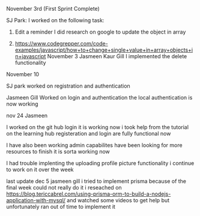 November 3rd (First Sprint Complete)

SJ Park: I worked on the following task:

1. Edit a reminder
I did research on google to update the object in array

1. https://www.codegrepper.com/code-examples/javascript/how+to+change+single+value+in+array+objects+in+javascript
November 3 Jasmeen Kaur Gill I implemented the delete functionality

November 10 

SJ park 
worked on registration and authentication

Jasmeen Gill 
Worked on login and authentication the local authentication is now working

nov 24
Jasmeen

I worked on the git hub login it is working now 
i took help from the tutorial on the learning hub 
registeration and login are fully functional now
 
I have also been working admin capabilites have been looking for more resources to finish
it is sorta working now

I had trouble implenting the uploading profile picture functionality i continue to work on it over the week

last update dec 5
jasmeen gill
i tried to implement prisma because of the final week could not really do it
i reseached on https://blog.tericcabrel.com/using-prisma-orm-to-build-a-nodejs-application-with-mysql/
and watched some videos to get help but unfortunately ran out of time to implement it
